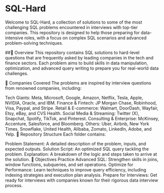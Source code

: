 # SQL-Hard
Welcome to SQL-Hard, a collection of solutions to some of the most challenging SQL problems encountered in interviews with top-tier companies. This repository is designed to help those preparing for data-intensive roles, with a focus on complex SQL scenarios and advanced problem-solving techniques.

##🌟 Overview
This repository contains SQL solutions to hard-level questions that are frequently asked by leading companies in the tech and finance sectors. Each problem aims to build skills in data manipulation, optimization, and advanced query writing to prepare you for real-world data challenges.

💼 Companies Covered
The problems are inspired by interview questions from renowned companies, including:

Tech Giants: Meta, Microsoft, Google, Amazon, Netflix, Tesla, Apple, NVIDIA, Oracle, and IBM.
Finance & Fintech: JP Morgan Chase, Robinhood, Visa, Paypal, and Stripe.
Retail & E-commerce: Walmart, DoorDash, Wayfair, Etsy, eBay, and CVS Health.
Social Media & Streaming: Twitter (X), Snapchat, Spotify, TikTok, and Pinterest.
Consulting & Enterprise: McKinsey, Accenture, Salesforce, and Bloomberg.
Others: Uber, Airbnb, New York Times, Snowflake, United Health, Alibaba, Zomato, LinkedIn, Adobe, and Yelp.
📂 Repository Structure
Each folder contains:

Problem Statement: A detailed description of the problem, inputs, and expected outputs.
Solution Script: An optimized SQL query tackling the problem.
Explanation: A breakdown of the logic and steps taken to arrive at the solution.
🎯 Objectives
Practice Advanced SQL: Strengthen skills in joins, window functions, subqueries, and set operations.
Optimize for Performance: Learn techniques to improve query efficiency, including indexing strategies and execution plan analysis.
Prepare for Interviews: Get ready for interviews with companies known for their rigorous data interview process.


